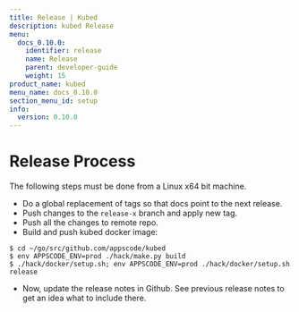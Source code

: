```yaml
---
title: Release | Kubed
description: kubed Release
menu:
  docs_0.10.0:
    identifier: release
    name: Release
    parent: developer-guide
    weight: 15
product_name: kubed
menu_name: docs_0.10.0
section_menu_id: setup
info:
  version: 0.10.0
---
```


# Release Process

The following steps must be done from a Linux x64 bit machine.

- Do a global replacement of tags so that docs point to the next release.
- Push changes to the `release-x` branch and apply new tag.
- Push all the changes to remote repo.
- Build and push kubed docker image:
```console
$ cd ~/go/src/github.com/appscode/kubed
$ env APPSCODE_ENV=prod ./hack/make.py build
$ ./hack/docker/setup.sh; env APPSCODE_ENV=prod ./hack/docker/setup.sh release
```

- Now, update the release notes in Github. See previous release notes to get an idea what to include there.
